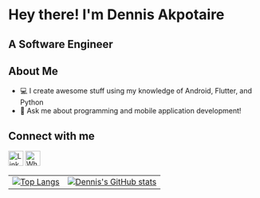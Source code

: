 <!-- Project Title -->
# Hey there! I'm Dennis Akpotaire

<!-- Project Description -->
## A Software Engineer

<!-- About Me -->
## About Me
<!--- 🌱 I'm currently learning software engineering at ALX-->
<!--- 👨‍🎓 I am currently enrolled in an online computer science degree at the University of People, California-->
- 💻 I create awesome stuff using my knowledge of Android, Flutter, and Python
- 📱 Ask me about programming and mobile application development!

<!-- Connect with me -->
## Connect with me
[<img src="https://upload.wikimedia.org/wikipedia/commons/e/e9/Linkedin_icon.svg" alt="LinkedIn" width="30"/>](https://www.linkedin.com/in/dennis-koko-akpotaire) [<img src="https://upload.wikimedia.org/wikipedia/commons/6/6b/WhatsApp.svg" alt="WhatsApp" width="30"/>](https://wa.me/2348105654558)

<table>
  <tr>
    <td valign="top">
      <!-- Most Used Languages Card -->
      <a href="https://github.com/anuraghazra/github-readme-stats">
        <img align="center" src="https://github-readme-stats.vercel.app/api/top-langs/?username=dennis-22-csc" alt="Top Langs" />
      </a>
    </td>
    <td valign="top">
      <!-- GitHub Stats Card -->
      <a href="https://github.com/anuraghazra/github-readme-stats">
        <img align="center" src="https://github-readme-stats.vercel.app/api?username=dennis-22-csc&show_icons=true" alt="Dennis's GitHub stats" />
      </a>
    </td>
  </tr>
</table>
